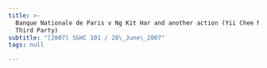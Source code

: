 ```yaml
---
title: >-
  Banque Nationale de Paris v Ng Kit Har and another action (Yii Chee Ming,
  Third Party)
subtitle: "[2007] SGHC 101 / 28\_June\_2007"
tags: null

---
```



